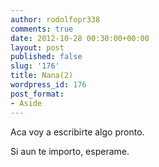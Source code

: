 ```yaml
---
author: rodolfopr338
comments: true
date: 2012-10-28 00:30:00+00:00
layout: post
published: false
slug: '176'
title: Nana(2)
wordpress_id: 176
post_format:
- Aside
---
```


Aca voy a escribirte algo pronto.

Si aun te importo, esperame.
